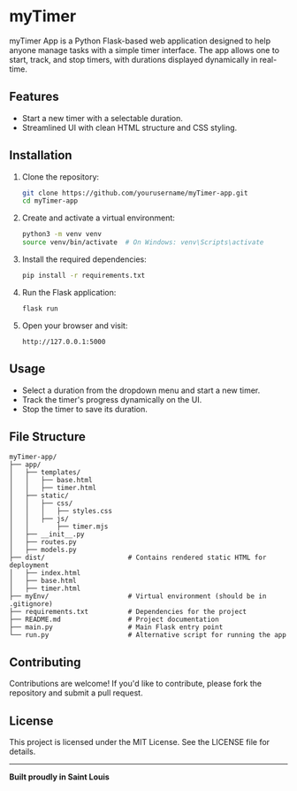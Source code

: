 # myTimer

myTimer App is a Python Flask-based web application designed to help anyone manage tasks with a simple timer interface. The app allows one to start, track, and stop timers, with durations displayed dynamically in real-time.

## Features

- Start a new timer with a selectable duration.
- Streamlined UI with clean HTML structure and CSS styling.

## Installation

1. Clone the repository:

   ```bash
   git clone https://github.com/yourusername/myTimer-app.git
   cd myTimer-app
   ```

2. Create and activate a virtual environment:

   ```bash
   python3 -m venv venv
   source venv/bin/activate  # On Windows: venv\Scripts\activate
   ```

3. Install the required dependencies:

   ```bash
   pip install -r requirements.txt
   ```

4. Run the Flask application:

   ```bash
   flask run
   ```

5. Open your browser and visit:

   ```
   http://127.0.0.1:5000
   ```

## Usage

- Select a duration from the dropdown menu and start a new timer.
- Track the timer's progress dynamically on the UI.
- Stop the timer to save its duration.

## File Structure

```
myTimer-app/
├── app/
│   ├── templates/
│   │   ├── base.html
│   │   ├── timer.html
│   ├── static/
│   │   ├── css/
│   │   │   ├── styles.css
│   │   ├── js/
│   │       ├── timer.mjs
│   ├── __init__.py
│   ├── routes.py
│   ├── models.py
├── dist/                     # Contains rendered static HTML for deployment
│   ├── index.html
│   ├── base.html
│   ├── timer.html
├── myEnv/                    # Virtual environment (should be in .gitignore)
├── requirements.txt          # Dependencies for the project
├── README.md                 # Project documentation
├── main.py                   # Main Flask entry point
└── run.py                    # Alternative script for running the app
```

## Contributing

Contributions are welcome! If you'd like to contribute, please fork the repository and submit a pull request.

## License

This project is licensed under the MIT License. See the LICENSE file for details.

---

**Built proudly in Saint Louis**
